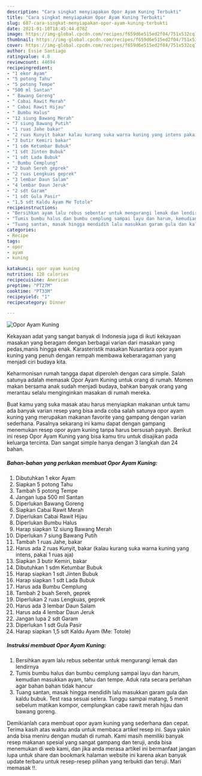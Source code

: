 ```yaml
---
description: "Cara singkat menyiapakan Opor Ayam Kuning Terbukti"
title: "Cara singkat menyiapakan Opor Ayam Kuning Terbukti"
slug: 687-cara-singkat-menyiapakan-opor-ayam-kuning-terbukti
date: 2021-01-10T18:45:44.078Z
image: https://img-global.cpcdn.com/recipes/f659d6e515ed2f04/751x532cq70/opor-ayam-kuning-foto-resep-utama.jpg
thumbnail: https://img-global.cpcdn.com/recipes/f659d6e515ed2f04/751x532cq70/opor-ayam-kuning-foto-resep-utama.jpg
cover: https://img-global.cpcdn.com/recipes/f659d6e515ed2f04/751x532cq70/opor-ayam-kuning-foto-resep-utama.jpg
author: Essie Santiago
ratingvalue: 4.8
reviewcount: 44694
recipeingredient:
- "1 ekor Ayam"
- "5 potong Tahu"
- "5 potong Tempe"
- "500 ml Santan"
- " Bawang Goreng"
- " Cabai Rawit Merah"
- " Cabai Rawit Hijau"
- " Bumbu Halus"
- "12 siung Bawang Merah"
- "7 siung Bawang Putih"
- "1 ruas Jahe bakar"
- "2 ruas Kunyit bakar kalau kurang suka warna kuning yang intens pakai 1 ruas aja"
- "3 butir Kemiri bakar"
- "1 sdm Ketumbar Bubuk"
- "1 sdt Jinten Bubuk"
- "1 sdt Lada Bubuk"
- " Bumbu Cemplung"
- "2 buah Sereh geprek"
- "2 ruas Lengkuas geprek"
- "3 lembar Daun Salam"
- "4 lembar Daun Jeruk"
- "2 sdt Garam"
- "1 sdt Gula Pasir"
- "1,5 sdt Kaldu Ayam Me Totole"
recipeinstructions:
- "Bersihkan ayam lalu rebus sebentar untuk mengurangi lemak dan lendirnya"
- "Tumis bumbu halus dan bumbu cemplung sampai layu dan harum, kemudian masukkan ayam, tahu dan tempe. Aduk rata secara perlahan agar bahan bahan tidak hancur"
- "Tuang santan, masak hingga mendidih lalu masukkan garam gula dan kaldu bubuk. Test rasa sesuai selera. Tunggu sampai matang, 5 menit sebelum matikan kompor, cemplungkan cabe rawit merah hijau dan bawang goreng."
categories:
- Recipe
tags:
- opor
- ayam
- kuning

katakunci: opor ayam kuning 
nutrition: 128 calories
recipecuisine: American
preptime: "PT27M"
cooktime: "PT33M"
recipeyield: "1"
recipecategory: Dinner

---
```



![Opor Ayam Kuning](https://img-global.cpcdn.com/recipes/f659d6e515ed2f04/751x532cq70/opor-ayam-kuning-foto-resep-utama.jpg)

Kekayaan adat yang sangat banyak di Indonesia juga di ikuti kekayaan masakan yang beragam dengan berbagai varian dari masakan yang pedas,manis hingga enak. Karasteristik masakan Nusantara opor ayam kuning yang penuh dengan rempah membawa keberaragaman yang menjadi ciri budaya kita.




Keharmonisan rumah tangga dapat diperoleh dengan cara simple. Salah satunya adalah memasak Opor Ayam Kuning untuk orang di rumah. Momen makan bersama anak sudah menjadi budaya, bahkan banyak orang yang merantau selalu menginginkan masakan di rumah mereka.

Buat kamu yang suka masak atau harus menyiapkan makanan untuk tamu ada banyak varian resep yang bisa anda coba salah satunya opor ayam kuning yang merupakan makanan favorite yang gampang dengan varian sederhana. Pasalnya sekarang ini kamu dapat dengan gampang menemukan resep opor ayam kuning tanpa harus bersusah payah.
Berikut ini resep Opor Ayam Kuning yang bisa kamu tiru untuk disajikan pada keluarga tercinta. Dan sangat simple hanya dengan 3 langkah dan 24 bahan.


<!--inarticleads1-->

##### Bahan-bahan yang perlukan membuat Opor Ayam Kuning:

1. Dibutuhkan 1 ekor Ayam
1. Siapkan 5 potong Tahu
1. Tambah 5 potong Tempe
1. Jangan lupa 500 ml Santan
1. Diperlukan  Bawang Goreng
1. Siapkan  Cabai Rawit Merah
1. Diperlukan  Cabai Rawit Hijau
1. Diperlukan  Bumbu Halus
1. Harap siapkan 12 siung Bawang Merah
1. Diperlukan 7 siung Bawang Putih
1. Tambah 1 ruas Jahe, bakar
1. Harus ada 2 ruas Kunyit, bakar (kalau kurang suka warna kuning yang intens, pakai 1 ruas aja)
1. Siapkan 3 butir Kemiri, bakar
1. Dibutuhkan 1 sdm Ketumbar Bubuk
1. Harap siapkan 1 sdt Jinten Bubuk
1. Harap siapkan 1 sdt Lada Bubuk
1. Harus ada  Bumbu Cemplung
1. Tambah 2 buah Sereh, geprek
1. Diperlukan 2 ruas Lengkuas, geprek
1. Harus ada 3 lembar Daun Salam
1. Harus ada 4 lembar Daun Jeruk
1. Jangan lupa 2 sdt Garam
1. Diperlukan 1 sdt Gula Pasir
1. Harap siapkan 1,5 sdt Kaldu Ayam (Me: Totole)




<!--inarticleads2-->

##### Instruksi membuat  Opor Ayam Kuning:

1. Bersihkan ayam lalu rebus sebentar untuk mengurangi lemak dan lendirnya
1. Tumis bumbu halus dan bumbu cemplung sampai layu dan harum, kemudian masukkan ayam, tahu dan tempe. Aduk rata secara perlahan agar bahan bahan tidak hancur
1. Tuang santan, masak hingga mendidih lalu masukkan garam gula dan kaldu bubuk. Test rasa sesuai selera. Tunggu sampai matang, 5 menit sebelum matikan kompor, cemplungkan cabe rawit merah hijau dan bawang goreng.




Demikianlah cara membuat opor ayam kuning yang sederhana dan cepat. Terima kasih atas waktu anda untuk membaca artikel resep ini. Saya yakin anda bisa meniru dengan mudah di rumah. Kami masih memiliki banyak resep makanan spesial yang sangat gampang dan teruji, anda bisa menemukan di web kami, dan jika anda merasa artikel ini bermanfaat jangan lupa untuk share dan bookmark halaman website ini karena akan banyak update terbaru untuk resep-resep pilihan yang terbukti dan teruji. Mari memasak !!. 

